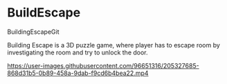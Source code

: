 # BuildEscape
BuildingEscapeGit

Building Escape is a 3D puzzle game, where player has to escape room by investigating the room and try to unlock the door.

https://user-images.githubusercontent.com/96651316/205327685-868d31b5-0b89-458a-9dab-f9cd6b4bea22.mp4
